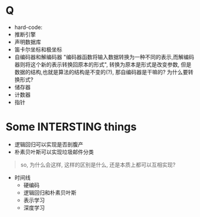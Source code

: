 # Q
- hard-code:
- 推断引擎
- 声明数据库
- 笛卡尔坐标和极坐标
- 自编码器和解编码器 "编码器函数将输入数据转换为一种不同的表示,而解编码器则将这个新的表示转换回原本的形式", 转换为原本是形式是改变参数, 但是数据的结构,也就是算法的结构是不变的(?), 那自编码器是干嘛的? 为什么要转换形式?
- 储存器
- 计数器
- 指针

# Some INTERSTING things
- 逻辑回归可以实现是否剖腹产
- 朴素贝叶斯可以实现垃圾邮件分类

> so, 为什么会这样, 这样的区别是什么, 还是本质上都可以互相实现?

- 时间线
  - 硬编码
  - 逻辑回归和朴素贝叶斯
  - 表示学习
  - 深度学习